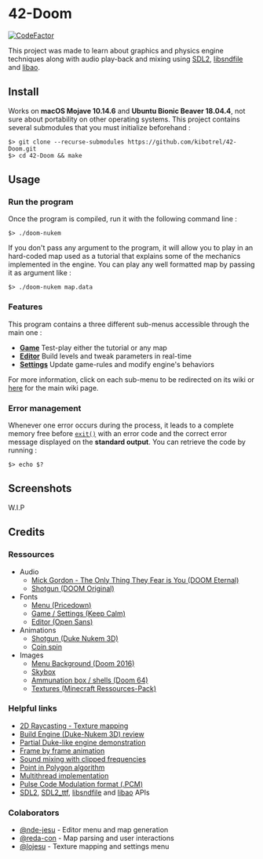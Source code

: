 # 42-Doom

[![CodeFactor](https://www.codefactor.io/repository/github/kibotrel/42-doom/badge)](https://www.codefactor.io/repository/github/kibotrel/42-doom)

This project was made to learn about graphics and physics engine techniques along with audio play-back and mixing using [SDL2](https://www.libsdl.org/), [libsndfile](http://www.mega-nerd.com/libsndfile/) and [libao](https://xiph.org/ao/).

## Install

Works on **macOS Mojave 10.14.6** and **Ubuntu Bionic Beaver 18.04.4**, not sure about portability on other operating systems. This project contains several submodules that you must initialize beforehand :

```shell
$> git clone --recurse-submodules https://github.com/kibotrel/42-Doom.git
$> cd 42-Doom && make
```

## Usage
### Run the program

Once the program is compiled, run it with the following command line :

```shell
$> ./doom-nukem
```

If you don't pass any argument to the program, it will allow you to play in an hard-coded map used as a tutorial that explains some of the mechanics implemented in the engine. You can play any well formatted map by passing it as argument like :

```shell
$> ./doom-nukem map.data
```

### Features

This program contains a three different sub-menus accessible through the main one :

* [**Game**]() Test-play either the tutorial or any map
* [**Editor**]() Build levels and tweak parameters in real-time
* [**Settings**]() Update game-rules and modify engine's behaviors

For more information, click on each sub-menu to be redirected on its wiki or [here]() for the main wiki page.

### Error management

Whenever one error occurs during the process, it leads to a complete memory free before [`exit()`](https://linux.die.net/man/3/exit) with an error code and the correct error message displayed on the **standard output**. You can retrieve the code by running :

```shell
$> echo $?
```

## Screenshots

W.I.P

## Credits
### Ressources

* Audio
  * [Mick Gordon - The Only Thing They Fear is You (DOOM Eternal)](https://www.youtube.com/watch?v=Akx48dLnccQ)
  * [Shotgun (DOOM Original)](http://www.wolfensteingoodies.com/archives/olddoom/music.htm)
* Fonts
  * [Menu (Pricedown)](https://www.dafont.com/fr/pricedown.font)
  * [Game / Settings (Keep Calm)](https://www.dafont.com/fr/keep-calm.font)
  * [Editor (Open Sans)](https://www.fontsquirrel.com/fonts/open-sans)
* Animations
  * [Shotgun (Duke Nukem 3D)](https://www.spriters-resource.com/pc_computer/dukenukem3d/sheet/19003/)
  * [Coin spin](https://www.pngkey.com/detail/u2e6t4e6t4y3r5y3_26-color-pixel-art-coin-animation/)
* Images
  * [Menu Background (Doom 2016)](https://wallpaperscave.com/games/doom-2016/6773)
  * [Skybox](https://wallhere.com/fr/wallpaper/637649)
  * [Ammunation box / shells (Doom 64)](https://www.pngwave.com/png-clip-art-aqubd)
  * [Textures (Minecraft Ressources\-Pack)](https://minecraft.fr/categorie/resource-pack/)

### Helpful links

* [2D Raycasting - Texture mapping](https://lodev.org/cgtutor/raycasting.html)
* [Build Engine (Duke-Nukem 3D) review](http://fabiensanglard.net/duke3d/)
* [Partial Duke-like engine demonstration](https://www.youtube.com/watch?v=HQYsFshbkYw)
* [Frame by frame animation](https://gamedev.stackexchange.com/questions/150941/do-sprite-animations-usually-run-at-the-same-framerate-as-the-game-itself)
* [Sound mixing with clipped frequencies](https://stackoverflow.com/questions/5126169/programmatically-merging-two-pieces-of-audio/5126209#5126209)
* [Point in Polygon algorithm](https://en.wikipedia.org/wiki/Point_in_polygon)
* [Multithread implementation](https://randu.org/tutorials/threads/)
* [Pulse Code Modulation format (.PCM)](https://en.wikipedia.org/wiki/Pulse-code_modulation)
* [SDL2](https://wiki.libsdl.org/), [SDL2_ttf](https://www.libsdl.org/projects/SDL_ttf/docs/SDL_ttf_frame.html), [libsndfile](http://www.mega-nerd.com/libsndfile/api.html) and [libao](https://xiph.org/ao/doc/libao-api.html) APIs

### Colaborators

* [@nde-jesu](https://github.com/nde-jesu) - Editor menu and map generation
*  [@reda-con](https://github.com/RemiDC) - Map parsing and user interactions
* [@lojesu](https://github.com/lojesu) - Texture mapping and settings menu
